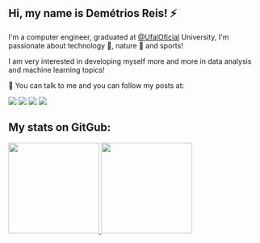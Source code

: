 ## Hi, my name is Demétrios Reis! ⚡ 

I'm a computer engineer, graduated at [@UfalOficial](https://twitter.com/UfalOficial) University, I'm passionate about technology 🔭, nature 🌱 and sports!

I am very interested in developing myself more and more in data analysis and machine learning topics!

  
💬 You can talk to me and you can follow my posts at: 

  <div> 

  <a href="https://www.linkedin.com/in/demetrios-reis" target="_blank"><img src="https://img.shields.io/badge/-LinkedIn-%230077B5?style=for-the-badge&logo=linkedin&logoColor=white" target="_blank"></a> 
   <a href="https://medium.com/@demetrios_reis" target="_blank"><img src="https://img.shields.io/badge/-medium-%230077B5?style=for-the-badge&logo=medium&logoColor=white" target="_blank"></a> 
 <a href="[https://discord.gg/wagxzStdcR](https://discord.com/channels/936431517893279754/936431518358835330)" target="_blank"><img src="https://img.shields.io/badge/Discord-7289DA?style=for-the-badge&logo=discord&logoColor=white" target="_blank"></a> 
  <a href = "mailto:demetriosreis1@gmail.com "><img src="https://img.shields.io/badge/-Gmail-%23333?style=for-the-badge&logo=gmail&logoColor=white" target="_blank"></a>
   <!-- <a href="https://www.youtube.com" target="_blank"><img src="https://img.shields.io/badge/YouTube-FF0000?style=for-the-badge&logo=youtube&logoColor=white" target="_blank"></a> -->
  
</div>

## My stats on GitGub: 

<div align="left">
  <a href="https://github.com/Reis25">
  <img height="180em" src="https://github-readme-stats.vercel.app/api?username=Reis25&show_icons=true&theme=react&include_all_commits=true&count_private=true"/>
  <img height="180em" src="https://github-readme-stats.vercel.app/api/top-langs/?username=Reis25&layout=compact&langs_count=7&theme=react"/>
</div>

  


 <!--![Ashutosh's github activity graph](https://activity-graph.herokuapp.com/graph?username=Reis25&theme=react-dark) -->
